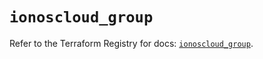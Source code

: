 # `ionoscloud_group`

Refer to the Terraform Registry for docs: [`ionoscloud_group`](https://registry.terraform.io/providers/ionos-cloud/ionoscloud/6.5.2/docs/resources/group).
